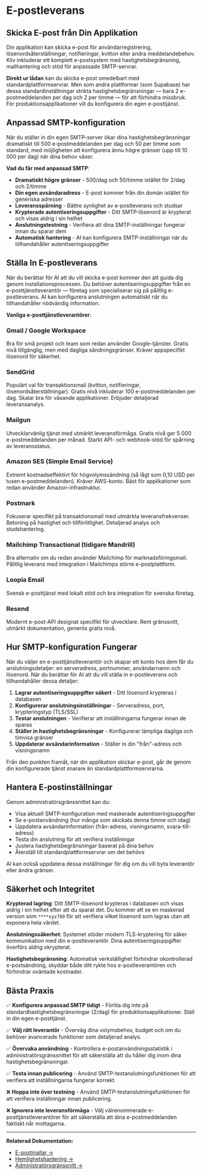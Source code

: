 # E-postleverans

## Skicka E-post från Din Applikation

Din applikation kan skicka e-post för användarregistrering, lösenordsåterställningar, notifieringar, kvitton eller andra meddelandebehov. Kliv inkluderar ett komplett e-postsystem med hastighetsbegränsning, mallhantering och stöd för anpassade SMTP-servrar.

**Direkt ur lådan** kan du skicka e-post omedelbart med standardplattformservrar. Men som andra plattformar (som Supabase) har dessa standardinställningar strikta hastighetsbegränsningar — bara 2 e-postmeddelanden per dag och 2 per timme — för att förhindra missbruk. För produktionsapplikationer vill du konfigurera din egen e-posttjänst.

## Anpassad SMTP-konfiguration

När du ställer in din egen SMTP-server ökar dina hastighetsbegränsningar dramatiskt till 500 e-postmeddelanden per dag och 50 per timme som standard, med möjligheten att konfigurera ännu högre gränser (upp till 10 000 per dag) när dina behov växer.

**Vad du får med anpassad SMTP**:
- **Dramatiskt högre gränser** - 500/dag och 50/timme istället för 2/dag och 2/timme
- **Din egen avsändaradress** - E-post kommer från din domän istället för generiska adresser
- **Leveransspårning** - Bättre synlighet av e-postleverans och studsar
- **Krypterade autentiseringsuppgifter** - Ditt SMTP-lösenord är krypterat och visas aldrig i sin helhet
- **Anslutningstestning** - Verifiera att dina SMTP-inställningar fungerar innan du sparar dem
- **Automatisk hantering** - AI kan konfigurera SMTP-inställningar när du tillhandahåller autentiseringsuppgifter

## Ställa In E-postleverans

När du berättar för AI att du vill skicka e-post kommer den att guida dig genom installationsprocessen. Du behöver autentiseringsuppgifter från en e-posttjänstleverantör — företag som specialiserar sig på pålitlig e-postleverans. AI kan konfigurera anslutningen automatiskt när du tillhandahåller nödvändig information.

**Vanliga e-posttjänstleverantörer**:

### Gmail / Google Workspace
Bra för små projekt och team som redan använder Google-tjänster. Gratis nivå tillgänglig, men med dagliga sändningsgränser. Kräver appspecifikt lösenord för säkerhet.

### SendGrid
Populärt val för transaktionsmail (kvitton, notifieringar, lösenordsåterställningar). Gratis nivå inkluderar 100 e-postmeddelanden per dag. Skalar bra för växande applikationer. Erbjuder detaljerad leveransanalys.

### Mailgun
Utvecklarvänlig tjänst med utmärkt leveransförmåga. Gratis nivå ger 5 000 e-postmeddelanden per månad. Starkt API- och webhook-stöd för spårning av leveransstatus.

### Amazon SES (Simple Email Service)
Extremt kostnadseffektivt för högvolymssändning (så lågt som 0,10 USD per tusen e-postmeddelanden). Kräver AWS-konto. Bäst för applikationer som redan använder Amazon-infrastruktur.

### Postmark
Fokuserar specifikt på transaktionsmail med utmärkta leveransfrekvenser. Betoning på hastighet och tillförlitlighet. Detaljerad analys och studshantering.

### Mailchimp Transactional (tidigare Mandrill)
Bra alternativ om du redan använder Mailchimp för marknadsföringsmail. Pålitlig leverans med integration i Mailchimps större e-postplattform.

### Loopia Email
Svensk e-posttjänst med lokalt stöd och bra integration för svenska företag.

### Resend
Modernt e-post-API designat specifikt för utvecklare. Rent gränssnitt, utmärkt dokumentation, generös gratis nivå.

## Hur SMTP-konfiguration Fungerar

När du väljer en e-posttjänstleverantör och skapar ett konto hos dem får du anslutningsdetaljer: en serveradress, portnummer, användarnamn och lösenord. När du berättar för AI att du vill ställa in e-postleverans och tillhandahåller dessa detaljer:

1. **Lagrar autentiseringsuppgifter säkert** - Ditt lösenord krypteras i databasen
2. **Konfigurerar anslutningsinställningar** - Serveradress, port, krypteringstyp (TLS/SSL)
3. **Testar anslutningen** - Verifierar att inställningarna fungerar innan de sparas
4. **Ställer in hastighetsbegränsningar** - Konfigurerar lämpliga dagliga och timvisa gränser
5. **Uppdaterar avsändarinformation** - Ställer in din "från"-adress och visningsnamn

Från den punkten framåt, när din applikation skickar e-post, går de genom din konfigurerade tjänst snarare än standardplattformservrarna.

## Hantera E-postinställningar

Genom administratörsgränssnittet kan du:
- Visa aktuell SMTP-konfiguration med maskerade autentiseringsuppgifter
- Se e-postanvändning (hur många som skickats denna timme och idag)
- Uppdatera avsändarinformation (från-adress, visningsnamn, svara-till-adress)
- Testa din anslutning för att verifiera inställningar
- Justera hastighetsbegränsningar baserat på dina behov
- Återställ till standardplattformservrar om det behövs

AI kan också uppdatera dessa inställningar för dig om du vill byta leverantör eller ändra gränser.

## Säkerhet och Integritet

**Krypterad lagring**: Ditt SMTP-lösenord krypteras i databasen och visas aldrig i sin helhet efter att du sparat det. Du kommer att se en maskerad version som `****xyz789` för att verifiera vilket lösenord som lagras utan att exponera hela värdet.

**Anslutningssäkerhet**: Systemet stöder modern TLS-kryptering för säker kommunikation med din e-postleverantör. Dina autentiseringsuppgifter överförs aldrig okrypterat.

**Hastighetsbegränsning**: Automatisk verkställighet förhindrar okontrollerad e-postsändning, skyddar både ditt rykte hos e-postleverantören och förhindrar oväntade kostnader.

## Bästa Praxis

✅ **Konfigurera anpassad SMTP tidigt** - Förlita dig inte på standardhastighetsbegränsningar (2/dag) för produktionsapplikationer. Ställ in din egen e-posttjänst.

✅ **Välj rätt leverantör** - Överväg dina volymsbehov, budget och om du behöver avancerade funktioner som detaljerad analys.

✅ **Övervaka användning** - Kontrollera e-postanvändningsstatistik i administratörsgränssnittet för att säkerställa att du håller dig inom dina hastighetsbegränsningar.

✅ **Testa innan publicering** - Använd SMTP-testanslutningsfunktionen för att verifiera att inställningarna fungerar korrekt.

❌ **Hoppa inte över testning** - Använd SMTP-testanslutningsfunktionen för att verifiera inställningar innan publicering.

❌ **Ignorera inte leveransförmåga** - Välj välrenommerade e-posttjänstleverantörer för att säkerställa att dina e-postmeddelanden faktiskt når mottagarna.

---

**Relaterad Dokumentation:**
- [E-postmallar →](/sv/cloud/email-templates)
- [Hemlighetshantering →](/sv/cloud/secrets)
- [Administratörsgränssnitt →](/sv/cloud/admin)
